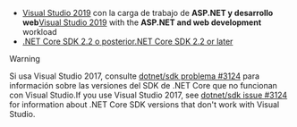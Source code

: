 * <span data-ttu-id="adee8-101">[Visual Studio 2019](https://visualstudio.microsoft.com/downloads/?utm_medium=microsoft&utm_source=docs.microsoft.com&utm_campaign=inline+link&utm_content=download+vs2019) con la carga de trabajo de **ASP.NET y desarrollo web**</span><span class="sxs-lookup"><span data-stu-id="adee8-101">[Visual Studio 2019](https://visualstudio.microsoft.com/downloads/?utm_medium=microsoft&utm_source=docs.microsoft.com&utm_campaign=inline+link&utm_content=download+vs2019) with the **ASP.NET and web development** workload</span></span>
* [<span data-ttu-id="adee8-102">.NET Core SDK 2.2 o posterior</span><span class="sxs-lookup"><span data-stu-id="adee8-102">.NET Core SDK 2.2 or later</span></span>](https://dotnet.microsoft.com/download/dotnet-core)

> [!WARNING]
> <span data-ttu-id="adee8-103">Si usa Visual Studio 2017, consulte [dotnet/sdk problema #3124](https://github.com/dotnet/sdk/issues/3124) para información sobre las versiones del SDK de .NET Core que no funcionan con Visual Studio.</span><span class="sxs-lookup"><span data-stu-id="adee8-103">If you use Visual Studio 2017, see [dotnet/sdk issue #3124](https://github.com/dotnet/sdk/issues/3124) for information about .NET Core SDK versions that don't work with Visual Studio.</span></span>
